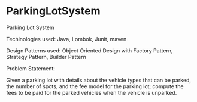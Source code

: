 # ParkingLotSystem

Parking Lot System 

Techinologies used: Java, Lombok, Junit, maven

Design Patterns used: Object Oriented Design with Factory Pattern, Strategy Pattern, Builder Pattern


Problem Statement:

Given a parking lot with details about the vehicle types that can be parked, the number of spots, and the fee model for the parking lot; compute the fees to be paid for the parked vehicles when the vehicle is unparked.

